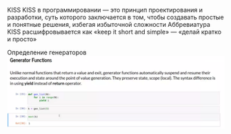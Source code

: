 KISS
KISS в программировании — это принцип проектирования и разработки, суть которого заключается в том, чтобы создавать простые и понятные решения, избегая избыточной сложности
Аббревиатура KISS расшифровывается как «keep it short and simple» — «делай кратко и просто»


Определение генераторов
![img.png](img.png)

